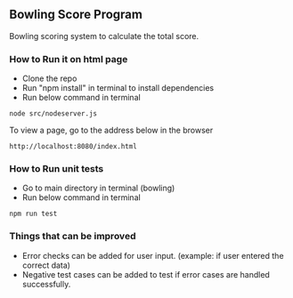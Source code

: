 ## **Bowling Score Program**
Bowling scoring system to calculate the total score.

### **How to Run it on html page**
- Clone the repo
- Run "npm install" in terminal to install dependencies
- Run below command in terminal
```
node src/nodeserver.js
```
To view a page, go to the address below in the browser
```
http://localhost:8080/index.html

```
### **How to Run unit tests**
- Go to main directory in terminal (bowling)
- Run below command in terminal
```
npm run test
```
### **Things that can be improved**
- Error checks can be added for user input. (example: if user entered the correct data)
- Negative test cases can be added to test if error cases are handled successfully.




